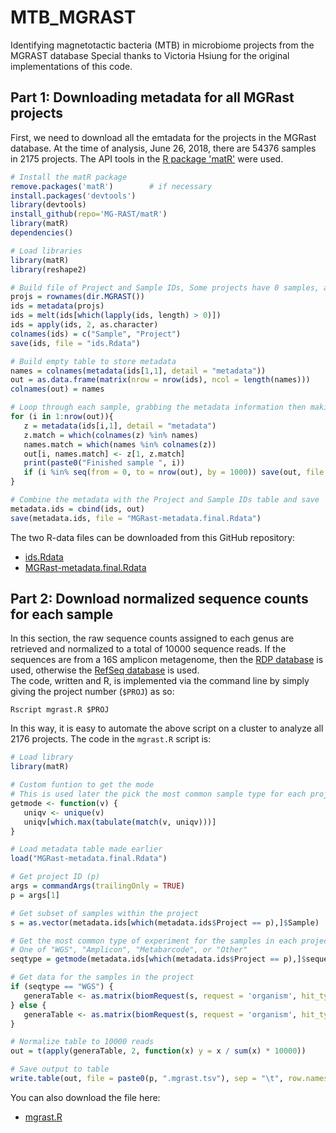 # MTB_MGRAST
Identifying magnetotactic bacteria (MTB) in microbiome projects from the MGRAST database
Special thanks to Victoria Hsiung for the original implementations of this code.

## Part 1:  Downloading metadata for all MGRast projects
First, we need to download all the emtadata for the projects in the MGRast database.  At the time of analysis, June 26, 2018, there are 54376 samples in 2175 projects.  The API tools in the [R package 'matR'](https://github.com/MG-RAST/matR) were used.
```R
# Install the matR package
remove.packages('matR')        # if necessary
install.packages('devtools')
library(devtools)
install_github(repo='MG-RAST/matR') 
library(matR)
dependencies()

# Load libraries
library(matR)
library(reshape2)

# Build file of Project and Sample IDs, Some projects have 0 samples, and are ommitted.
projs = rownames(dir.MGRAST())
ids = metadata(projs)
ids = melt(ids[which(lapply(ids, length) > 0)])
ids = apply(ids, 2, as.character)
colnames(ids) = c("Sample", "Project")
save(ids, file = "ids.Rdata")

# Build empty table to store metadata
names = colnames(metadata(ids[1,1], detail = "metadata"))
out = as.data.frame(matrix(nrow = nrow(ids), ncol = length(names)))
colnames(out) = names

# Loop through each sample, grabbing the metadata information then making a final data table
for (i in 1:nrow(out)){
   z = metadata(ids[i,1], detail = "metadata")
   z.match = which(colnames(z) %in% names)
   names.match = which(names %in% colnames(z))
   out[i, names.match] <- z[1, z.match]
   print(paste0("Finished sample ", i))
   if (i %in% seq(from = 0, to = nrow(out), by = 1000)) save(out, file = "MGRast-metadata.Rdata")
}

# Combine the metadata with the Project and Sample IDs table and save
metadata.ids = cbind(ids, out)
save(metadata.ids, file = "MGRast-metadata.final.Rdata")
```

The two R-data files can be downloaded from this GitHub repository:
- [ids.Rdata](./ids.Rdata)
- [MGRast-metadata.final.Rdata](./MGRast-metadata.final.Rdata)

## Part 2:  Download normalized sequence counts for each sample
In this section, the raw sequence counts assigned to each genus are retrieved and normalized to a total of 10000 sequence reads. If the sequences are from a 16S amplicon metagenome, then the [RDP database](https://rdp.cme.msu.edu/) is used, otherwise the [RefSeq database](https://www.ncbi.nlm.nih.gov/refseq/) is used.  
The code, written and R, is implemented via the command line by simply giving the project number (`$PROJ`) as so:
```
Rscript mgrast.R $PROJ
```

In this way, it is easy to automate the above script on a cluster to analyze all 2176 projects.  The code in the `mgrast.R` script is:

```R
# Load library
library(matR)

# Custom funtion to get the mode
# This is used later the pick the most common sample type for each project
getmode <- function(v) {
   uniqv <- unique(v)
   uniqv[which.max(tabulate(match(v, uniqv)))]
}

# Load metadata table made earlier
load("MGRast-metadata.final.Rdata")

# Get project ID (p)
args = commandArgs(trailingOnly = TRUE)
p = args[1]

# Get subset of samples within the project
s = as.vector(metadata.ids[which(metadata.ids$Project == p),]$Sample)

# Get the most common type of experiment for the samples in each project
# One of "WGS", "Amplicon", "Metabarcode", or "Other"
seqtype = getmode(metadata.ids[which(metadata.ids$Project == p),]$sequence_type)

# Get data for the samples in the project
if (seqtype == "WGS") {
   generaTable <- as.matrix(biomRequest(s, request = 'organism', hit_type = 'all', source = 'RefSeq', group_level = 'genus', evalue = 5, wait = TRUE))
} else {
   generaTable <- as.matrix(biomRequest(s, request = 'organism', hit_type = 'all', source = 'RDP', group_level = 'genus', evalue = 5, wait = TRUE))
}

# Normalize table to 10000 reads
out = t(apply(generaTable, 2, function(x) y = x / sum(x) * 10000))

# Save output to table
write.table(out, file = paste0(p, ".mgrast.tsv"), sep = "\t", row.names = T, col.names = T, quote = F)
```
You can also download the file here:
- [mgrast.R](./mgrast.R)
